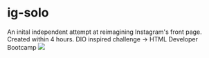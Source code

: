 # ig-solo

An inital independent attempt at reimagining Instagram's front page.
Created within 4 hours.
DIO inspired challenge -> HTML Developer Bootcamp
![](https://user-images.githubusercontent.com/73433189/100034677-76412280-2ddb-11eb-9227-ad24e1609eb9.PNG)
